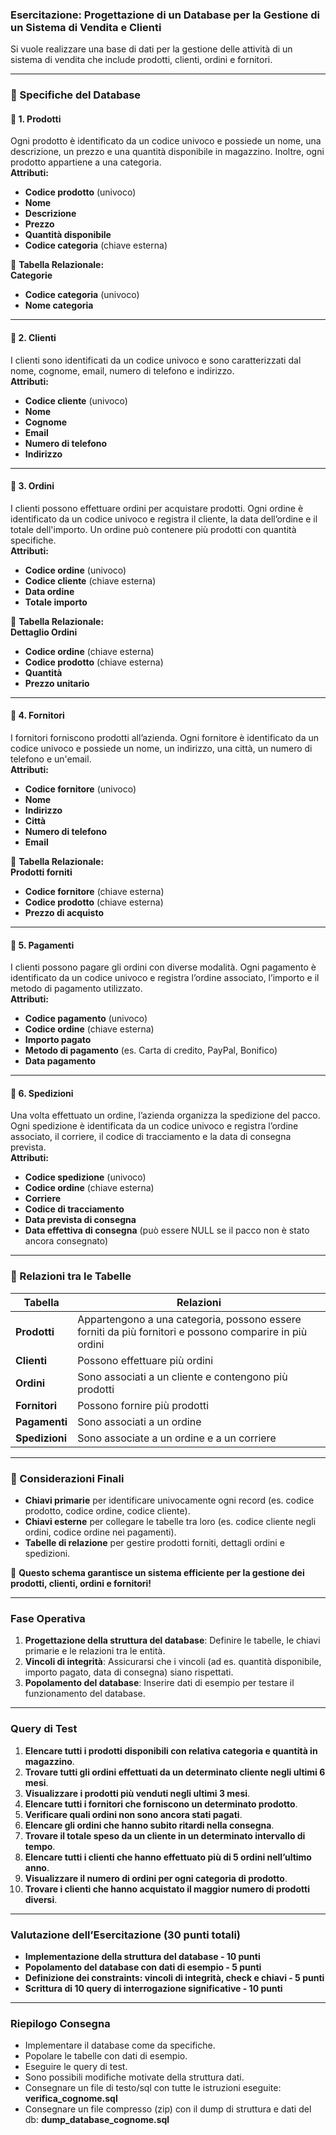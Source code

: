 ### **Esercitazione: Progettazione di un Database per la Gestione di un Sistema di Vendita e Clienti**  

Si vuole realizzare una base di dati per la gestione delle attività di un sistema di vendita che include prodotti, clienti, ordini e fornitori.  

---

### **📌 Specifiche del Database**

#### **🔹 1. Prodotti**  

Ogni prodotto è identificato da un codice univoco e possiede un nome, una descrizione, un prezzo e una quantità disponibile in magazzino. Inoltre, ogni prodotto appartiene a una categoria.  
**Attributi:**  

- **Codice prodotto** (univoco)  
- **Nome**  
- **Descrizione**  
- **Prezzo**  
- **Quantità disponibile**  
- **Codice categoria** (chiave esterna)  

📌 **Tabella Relazionale:**  
**Categorie**  

- **Codice categoria** (univoco)  
- **Nome categoria**  

---

#### **🔹 2. Clienti**  

I clienti sono identificati da un codice univoco e sono caratterizzati dal nome, cognome, email, numero di telefono e indirizzo.  
**Attributi:**  

- **Codice cliente** (univoco)  
- **Nome**  
- **Cognome**  
- **Email**  
- **Numero di telefono**  
- **Indirizzo**  

---

#### **🔹 3. Ordini**  

I clienti possono effettuare ordini per acquistare prodotti. Ogni ordine è identificato da un codice univoco e registra il cliente, la data dell’ordine e il totale dell'importo. Un ordine può contenere più prodotti con quantità specifiche.  
**Attributi:**  

- **Codice ordine** (univoco)  
- **Codice cliente** (chiave esterna)  
- **Data ordine**  
- **Totale importo**  

📌 **Tabella Relazionale:**  
**Dettaglio Ordini**  

- **Codice ordine** (chiave esterna)  
- **Codice prodotto** (chiave esterna)  
- **Quantità**  
- **Prezzo unitario**  

---

#### **🔹 4. Fornitori**  

I fornitori forniscono prodotti all’azienda. Ogni fornitore è identificato da un codice univoco e possiede un nome, un indirizzo, una città, un numero di telefono e un'email.  
**Attributi:**  

- **Codice fornitore** (univoco)  
- **Nome**  
- **Indirizzo**  
- **Città**  
- **Numero di telefono**  
- **Email**  

📌 **Tabella Relazionale:**  
**Prodotti forniti**  

- **Codice fornitore** (chiave esterna)  
- **Codice prodotto** (chiave esterna)  
- **Prezzo di acquisto**  

---

#### **🔹 5. Pagamenti**  

I clienti possono pagare gli ordini con diverse modalità. Ogni pagamento è identificato da un codice univoco e registra l’ordine associato, l’importo e il metodo di pagamento utilizzato.  
**Attributi:**  

- **Codice pagamento** (univoco)  
- **Codice ordine** (chiave esterna)  
- **Importo pagato**  
- **Metodo di pagamento** (es. Carta di credito, PayPal, Bonifico)  
- **Data pagamento**  

---

#### **🔹 6. Spedizioni**  

Una volta effettuato un ordine, l’azienda organizza la spedizione del pacco. Ogni spedizione è identificata da un codice univoco e registra l’ordine associato, il corriere, il codice di tracciamento e la data di consegna prevista.  
**Attributi:**  

- **Codice spedizione** (univoco)  
- **Codice ordine** (chiave esterna)  
- **Corriere**  
- **Codice di tracciamento**  
- **Data prevista di consegna**  
- **Data effettiva di consegna** (può essere NULL se il pacco non è stato ancora consegnato)  

---

### **📌 Relazioni tra le Tabelle**

| **Tabella** | **Relazioni** |
|------------|-------------|
| **Prodotti** | Appartengono a una categoria, possono essere forniti da più fornitori e possono comparire in più ordini |
| **Clienti** | Possono effettuare più ordini |
| **Ordini** | Sono associati a un cliente e contengono più prodotti |
| **Fornitori** | Possono fornire più prodotti |
| **Pagamenti** | Sono associati a un ordine |
| **Spedizioni** | Sono associate a un ordine e a un corriere |

---

### **📌 Considerazioni Finali**

- **Chiavi primarie** per identificare univocamente ogni record (es. codice prodotto, codice ordine, codice cliente).  
- **Chiavi esterne** per collegare le tabelle tra loro (es. codice cliente negli ordini, codice ordine nei pagamenti).  
- **Tabelle di relazione** per gestire prodotti forniti, dettagli ordini e spedizioni.  

📌 **Questo schema garantisce un sistema efficiente per la gestione dei prodotti, clienti, ordini e fornitori!**  

---

### **Fase Operativa**

1. **Progettazione della struttura del database**: Definire le tabelle, le chiavi primarie e le relazioni tra le entità.  
2. **Vincoli di integrità**: Assicurarsi che i vincoli (ad es. quantità disponibile, importo pagato, data di consegna) siano rispettati.  
3. **Popolamento del database**: Inserire dati di esempio per testare il funzionamento del database.  

---

### **Query di Test**

1. **Elencare tutti i prodotti disponibili con relativa categoria e quantità in magazzino**.  
2. **Trovare tutti gli ordini effettuati da un determinato cliente negli ultimi 6 mesi**.  
3. **Visualizzare i prodotti più venduti negli ultimi 3 mesi**.  
4. **Elencare tutti i fornitori che forniscono un determinato prodotto**.  
5. **Verificare quali ordini non sono ancora stati pagati**.  
6. **Elencare gli ordini che hanno subito ritardi nella consegna**.  
7. **Trovare il totale speso da un cliente in un determinato intervallo di tempo**.  
8. **Elencare tutti i clienti che hanno effettuato più di 5 ordini nell’ultimo anno**.  
9. **Visualizzare il numero di ordini per ogni categoria di prodotto**.  
10. **Trovare i clienti che hanno acquistato il maggior numero di prodotti diversi**.  

---

### **Valutazione dell’Esercitazione (30 punti totali)**  

- **Implementazione della struttura del database - 10 punti**  
- **Popolamento del database con dati di esempio - 5 punti**  
- **Definizione dei constraints: vincoli di integrità, check e chiavi - 5 punti**  
- **Scrittura di 10 query di interrogazione significative - 10 punti**  

---

### **Riepilogo Consegna**  

- Implementare il database come da specifiche.  
- Popolare le tabelle con dati di esempio.  
- Eseguire le query di test.  
- Sono possibili modifiche motivate della struttura dati.  
- Consegnare un file di testo/sql con tutte le istruzioni eseguite: **verifica_cognome.sql**  
- Consegnare un file compresso (zip) con il dump di struttura e dati del db: **dump_database_cognome.sql**  
